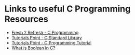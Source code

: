 # Links to useful C Programming Resources

- [Fresh 2 Refresh - C Programming](https://fresh2refresh.com/c-programming/c-language-history/)
- [Tutorials Point - C Standard Library](https://www.tutorialspoint.com/c_standard_library/c_function_cos.htm)
- [Tutorials Point - C Programming Tutorial](https://www.tutorialspoint.com/cprogramming/index.htm)
- [What is Boolean in C?](https://www.educative.io/edpresso/what-is-boolean-in-c#:~:text=A%20boolean%20is%20a%20data,the%20program%20will%20not%20compile.)
